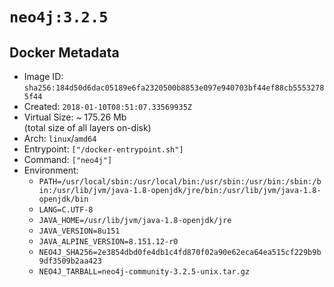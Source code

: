 # `neo4j:3.2.5`

## Docker Metadata

- Image ID: `sha256:184d50d6dac05189e6fa2320500b8853e097e940703bf44ef88cb55532785f44`
- Created: `2018-01-10T08:51:07.33569935Z`
- Virtual Size: ~ 175.26 Mb  
  (total size of all layers on-disk)
- Arch: `linux`/`amd64`
- Entrypoint: `["/docker-entrypoint.sh"]`
- Command: `["neo4j"]`
- Environment:
  - `PATH=/usr/local/sbin:/usr/local/bin:/usr/sbin:/usr/bin:/sbin:/bin:/usr/lib/jvm/java-1.8-openjdk/jre/bin:/usr/lib/jvm/java-1.8-openjdk/bin`
  - `LANG=C.UTF-8`
  - `JAVA_HOME=/usr/lib/jvm/java-1.8-openjdk/jre`
  - `JAVA_VERSION=8u151`
  - `JAVA_ALPINE_VERSION=8.151.12-r0`
  - `NEO4J_SHA256=2e3854dbd0fe4db1c4fd870f02a90e62eca64ea515cf229b9b9df3509b2aa423`
  - `NEO4J_TARBALL=neo4j-community-3.2.5-unix.tar.gz`
